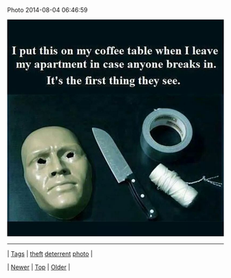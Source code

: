 <!--
title: Photo 2014-08-04 06
date: 2020-06-28T15:27:00.366Z
tags: theft, deterrent, photo
-->


Photo 2014-08-04 06:46:59

![](93757587139-0.jpg)

<!--BOTTOM-POST-NAVIGATION-->
---

| [Tags](tags.md) | [theft](tag-theft.md) [deterrent](tag-deterrent.md) [photo](tag-photo.md) |

| [Newer](93689962364.md) | [Top](index.md) | [Older](93758445247.md) |